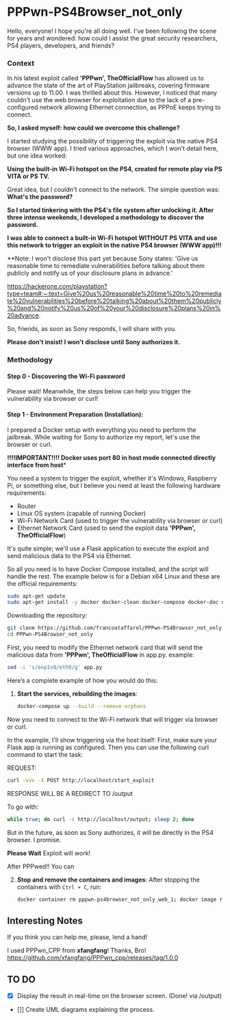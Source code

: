 
# PPPwn-PS4Browser_not_only

Hello, everyone! I hope you're all doing well. I've been following the scene for years and wondered: how could I assist the great security researchers, PS4 players, developers, and friends?

### Context
In his latest exploit called **'PPPwn', TheOfficialFlow** has allowed us to advance the state of the art of PlayStation jailbreaks, covering firmware versions up to 11.00. I was thrilled about this. However, I noticed that many couldn't use the web browser for exploitation due to the lack of a pre-configured network allowing Ethernet connection, as PPPoE keeps trying to connect.

**So, I asked myself: how could we overcome this challenge?**

I started studying the possibility of triggering the exploit via the native PS4 browser (WWW app). I tried various approaches, which I won't detail here, but one idea worked:

**Using the built-in Wi-Fi hotspot on the PS4, created for remote play via PS VITA or PS TV.**

Great idea, but I couldn't connect to the network. The simple question was: **What's the password?**

**So I started tinkering with the PS4's file system after unlocking it. After three intense weekends, I developed a methodology to discover the password.**

**I was able to connect  a built-in Wi-Fi hotspot WITHOUT PS VITA and use this network to trigger an exploit in the native PS4 browser (WWW app)!!!**


**Note: I won't disclose this part yet because Sony states:
'Give us reasonable time to remediate vulnerabilities before talking about them publicly and notify us of your disclosure plans in advance.'

https://hackerone.com/playstation?type=team#:~:text=Give%20us%20reasonable%20time%20to%20remediate%20vulnerabilities%20before%20talking%20about%20them%20publicly%20and%20notify%20us%20of%20your%20disclosure%20plans%20in%20advance.

So, friends, as soon as Sony responds, I will share with you.

**Please don't insist! I won't disclose until Sony authorizes it.**

### Methodology

#### Step 0 - Discovering the Wi-Fi password

Please wait! Meanwhile, the steps below can help you trigger the vulnerability via browser or curl!

#### Step 1 - Environment Preparation (Installation):

I prepared a Docker setup with everything you need to perform the jailbreak. While waiting for Sony to authorize my report, let's use the browser or curl.

**!!!!IMPORTANT!!!! Docker uses port 80 in host mode connected directly interface from host***

You need a system to trigger the exploit, whether it's Windows, Raspberry Pi, or something else, but I believe you need at least the following hardware requirements:

- Router
- Linux OS system (capable of running Docker)
- Wi-Fi Network Card (used to trigger the vulnerability via browser or curl)
- Ethernet Network Card (used to send the exploit data **'PPPwn', TheOfficialFlow**)

It's quite simple; we'll use a Flask application to execute the exploit and send malicious data to the PS4 via Ethernet.

So all you need is to have Docker Compose installed, and the script will handle the rest. The example below is for a Debian x64 Linux and these are the official requirements:

```sh
sudo apt-get update 
sudo apt-get install -y docker docker-clean docker-compose docker-doc docker-registry docker.io docker2aci
```

Downloading the repository:

```sh
git clone https://github.com/francoataffarel/PPPwn-PS4Browser_not_only.git
cd PPPwn-PS4Browser_not_only
```

First, you need to modify the Ethernet network card that will send the malicious data from **'PPPwn', TheOfficialFlow** in app.py. example:

```sh
sed -i 's/enp1s0/eth0/g' app.py
```

Here’s a complete example of how you would do this:

1. **Start the services, rebuilding the images**:
       
    ```sh
    docker-compose up --build --remove-orphans
    ```
Now you need to connect to the Wi-Fi network that will trigger via browser or curl.

In the example, I'll show triggering via the host itself:
First, make sure your Flask app is running as configured. Then you can use the following curl command to start the task:

REQUEST:
```sh
curl -vvv -X POST http://localhost/start_exploit
```

RESPONSE WILL BE A REDIRECT TO /output

To go with:

```sh
while true; do curl -s http://localhost/output; sleep 2; done
```

But in the future, as soon as Sony authorizes, it will be directly in the PS4 browser. I promise.

**Please Wait** Exploit will work!

After PPPwed!! You can


2. **Stop and remove the containers and images**: After stopping the containers with `Ctrl + C`, run:

    ```sh
    docker container rm pppwn-ps4browser_not_only_web_1; docker image rm pppwn-ps4browser_not_only_web:latest
    ```

## Interesting Notes

If you think you can help me, please, lend a hand!

I used PPPwn_CPP from **xfangfang**! Thanks, Bro!
https://github.com/xfangfang/PPPwn_cpp/releases/tag/1.0.0

## TO DO

- [x] Display the result in real-time on the browser screen. (Done! via /output) 
- []] Create UML diagrams explaining the process.
